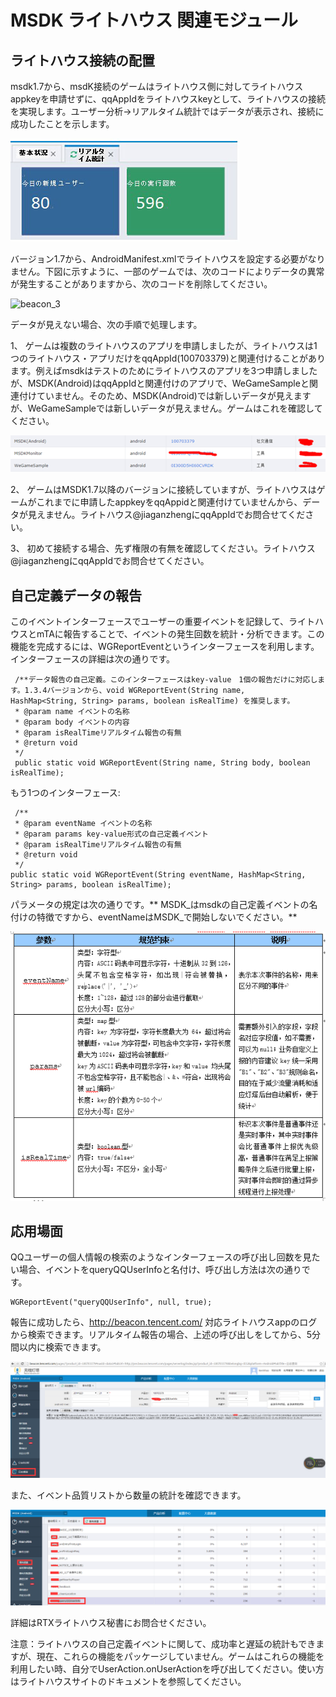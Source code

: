 ﻿MSDK ライトハウス 関連モジュール
===
ライトハウス接続の配置
---
msdk1.7から、msdK接続のゲームはライトハウス側に対してライトハウスappkeyを申請せずに、qqAppIdをライトハウスkeyとして、ライトハウスの接続を実現します。ユーザー分析->リアルタイム統計ではデータが表示され、接続に成功したことを示します。

![beacon_1](./beacon_res/beacon_1.png)

バージョン1.7から、AndroidManifest.xmlでライトハウスを設定する必要がなりません。下図に示すように、一部のゲームでは、次のコードによりデータの異常が発生することがありますから、次のコードを削除してください。

![beacon_3](./beacon_3.png)

データが見えない場合、次の手順で処理します。

1、     ゲームは複数のライトハウスのアプリを申請しましたが、ライトハウスは1つのライトハウス・アプリだけをqqAppId(100703379)と関連付けることがあります。例えばmsdkはテストのためにライトハウスのアプリを3つ申請しましたが、MSDK(Android)はqqAppIdと関連付けのアプリで、WeGameSampleと関連付けていません。そのため、MSDK(Android)では新しいデータが見えますが、WeGameSampleでは新しいデータが見えません。ゲームはこれを確認してください。

![beacon_1](./beacon_res/beacon_2.png)

2、     ゲームはMSDK1.7以降のバージョンに接続していますが、ライトハウスはゲームがこれまでに申請したappkeyをqqAppidと関連付けていませんから、データが見えません。ライトハウス@jiaganzhengにqqAppIdでお問合せてください。

3、     初めて接続する場合、先ず権限の有無を確認してください。ライトハウス@jiaganzhengにqqAppIdでお問合せてください。


自己定義データの報告
---
このイベントインターフェースでユーザーの重要イベントを記録して、ライトハウスとmTAに報告することで、イベントの発生回数を統計・分析できます。この機能を完成するには、WGReportEventというインターフェースを利用します。インターフェースの詳細は次の通りです。 


     /**データ報告の自己定義。このインターフェースはkey-value　1個の報告だけに対応します。1.3.4バージョンから、void WGReportEvent(String name,       HashMap<String, String> params, boolean isRealTime) を推奨します。
	 * @param name イベントの名称
	 * @param body イベントの内容
	 * @param isRealTimeリアルタイム報告の有無
	 * @return void
	 */
     public static void WGReportEvent(String name, String body, boolean isRealTime);

もう1つのインターフェース:
     
     /**
	 * @param eventName イベントの名称
	 * @param params key-value形式の自己定義イベント
	 * @param isRealTimeリアルタイム報告の有無
	 * @return void
	 */
    public static void WGReportEvent(String eventName, HashMap<String, String> params, boolean isRealTime);

パラメータの規定は次の通りです。** MSDK_はmsdkの自己定義イベントの名付けの特徴ですから、eventNameはMSDK_で開始しないでください。**

![beacon_3](./beacon_d1.png)

応用場面
---

QQユーザーの個人情報の検索のようなインターフェースの呼び出し回数を見たい場合、イベントをqueryQQUserInfoと名付け、呼び出し方法は次の通りです。

    WGReportEvent("queryQQUserInfo", null, true);

報告に成功したら、http://beacon.tencent.com/ 対応ライトハウスappのログから検索できます。リアルタイム報告の場合、上述の呼び出しをしてから、5分間以内に検索できます。

![beacon_3](./beacon_d2.png)

また、イベント品質リストから数量の統計を確認できます。


![beacon_4](./beacon_d3.png)

詳細はRTXライトハウス秘書にお問合せください。

注意：ライトハウスの自己定義イベントに関して、成功率と遅延の統計もできますが、現在、これらの機能をパッケージしていません。ゲームはこれらの機能を利用したい時、自分でUserAction.onUserActionを呼び出してください。使い方はライトハウスサイトのドキュメントを参照してください。

